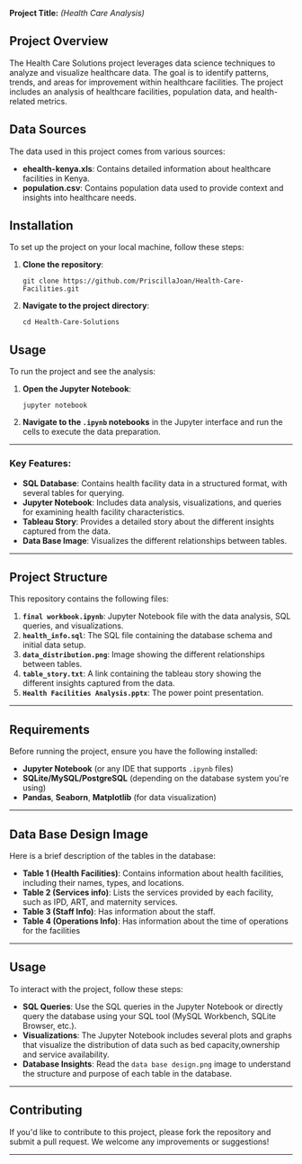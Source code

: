 **Project Title:** _(Health Care Analysis)_

## Project Overview

The Health Care Solutions project leverages data science techniques to analyze and visualize healthcare data. The goal is to identify patterns, trends, and areas for improvement within healthcare facilities. The project includes an analysis of healthcare facilities, population data, and health-related metrics.

## Data Sources

The data used in this project comes from various sources:

- **ehealth-kenya.xls**: Contains detailed information about healthcare facilities in Kenya.
- **population.csv**: Contains population data used to provide context and insights into healthcare needs.

## Installation

To set up the project on your local machine, follow these steps:

1. **Clone the repository**:

   ```
   git clone https://github.com/PriscillaJoan/Health-Care-Facilities.git
   ```

2. **Navigate to the project directory**:

   ```
   cd Health-Care-Solutions
   ```

## Usage

To run the project and see the analysis:

1. **Open the Jupyter Notebook**:

   ```
   jupyter notebook
   ```

2. **Navigate to the `.ipynb` notebooks** in the Jupyter interface and run the cells to execute the data preparation.

---

### Key Features:
- **SQL Database**: Contains health facility data in a structured format, with several tables for querying.
- **Jupyter Notebook**: Includes data analysis, visualizations, and queries for examining health facility characteristics.
- **Tableau Story**: Provides a detailed story about the different insights captured from the data.
- **Data Base Image**: Visualizes the different relationships between tables.

---
## Project Structure

This repository contains the following files:

1. **`final workbook.ipynb`**: Jupyter Notebook file with the data analysis, SQL queries, and visualizations.
2. **`health_info.sql`**: The SQL file containing the database schema and initial data setup.
3. **`data_distribution.png`**: Image showing the different relationships between tables.
4. **`table_story.txt`**: A link containing  the tableau story showing the different insights captured from the data.
5. **`Health Facilities Analysis.pptx`**: The power point presentation.

---

## Requirements

Before running the project, ensure you have the following installed:

- **Jupyter Notebook** (or any IDE that supports `.ipynb` files)
- **SQLite/MySQL/PostgreSQL** (depending on the database system you're using)
- **Pandas**, **Seaborn**, **Matplotlib** (for data visualization)

---

## Data Base Design Image

Here is a brief description of the tables in the database:

- **Table 1 (Health Facilities)**: Contains information about health facilities, including their names, types, and locations.
- **Table 2 (Services info)**: Lists the services provided by each facility, such as IPD, ART, and maternity services.
- **Table 3 (Staff Info)**: Has information about the staff.
- **Table 4 (Operations Info)**: Has information about the time of operations for the facilities

---

## Usage

To interact with the project, follow these steps:

- **SQL Queries**: Use the SQL queries in the Jupyter Notebook or directly query the database using your SQL tool (MySQL Workbench, SQLite Browser, etc.).
- **Visualizations**: The Jupyter Notebook includes several plots and graphs that visualize the distribution of data such as bed capacity,ownership and service availability.
- **Database Insights**: Read the `data base design.png` image to understand the structure and purpose of each table in the database.

---

## Contributing

If you'd like to contribute to this project, please fork the repository and submit a pull request. We welcome any improvements or suggestions!

---

